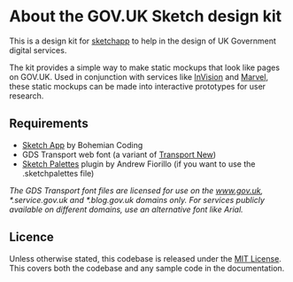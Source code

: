 # About the GOV.UK Sketch design kit
This is a design kit for [sketchapp](https://sketchapp.com/) to help in the design of UK Government digital services.

The kit provides a simple way to make static mockups that look like pages on GOV.UK. Used in conjunction with services like [InVision](https://www.invisionapp.com/) and [Marvel](https://marvelapp.com/), these static mockups can be made into interactive prototypes for user research.

## Requirements
- [Sketch App](https://sketchapp.com/) by Bohemian Coding
- GDS Transport web font (a variant of [Transport New](https://www.myfonts.com/fonts/k-type/transport-new/))
- [Sketch Palettes](https://github.com/andrewfiorillo/sketch-palettes) plugin by Andrew Fiorillo (if you want to use the .sketchpalettes file)

_The GDS Transport font files are licensed for use on the www.gov.uk, *.service.gov.uk and *.blog.gov.uk domains only. For services publicly available on different domains, use an alternative font like Arial._

## Licence
Unless otherwise stated, this codebase is released under the [MIT License](https://github.com/whatterz/govuk-sketch-design-kit/blob/master/LICENSE). This covers both the codebase and any sample code in the documentation.
